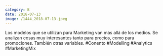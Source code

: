 ```yaml
--- 
category: B 
date: 2018-07-13 
image: /1444_2018-07-13.jpeg 
--- 
```


Los modelos que se utilizan para Marketing van más allá de los medios. Se analizan cosas muy interesantes tanto para precios, como para promociones. También otras variables. #Conento #Modelling #Analytics #MarketingMix